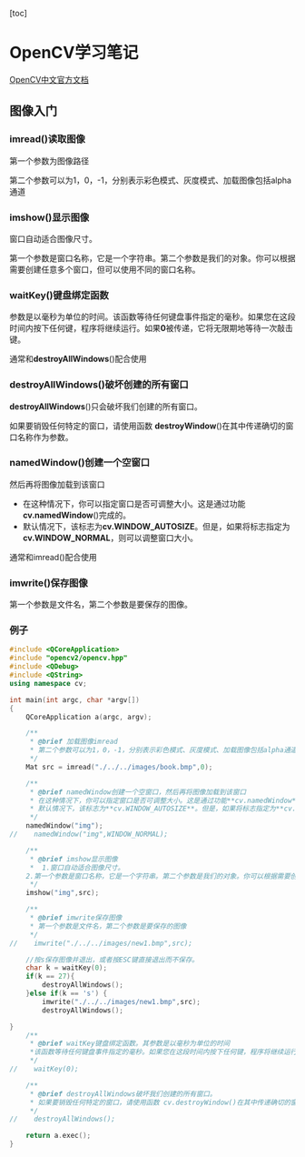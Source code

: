 [toc]

# OpenCV学习笔记

 [OpenCV中文官方文档](http://www.woshicver.com/)

## 图像入门

### imread()读取图像

第一个参数为图像路径

第二个参数可以为1，0，-1，分别表示彩色模式、灰度模式、加载图像包括alpha通道

### imshow()显示图像

窗口自动适合图像尺寸。

第一个参数是窗口名称，它是一个字符串。第二个参数是我们的对象。你可以根据需要创建任意多个窗口，但可以使用不同的窗口名称。

### **waitKey**()键盘绑定函数

参数是以毫秒为单位的时间。该函数等待任何键盘事件指定的毫秒。如果您在这段时间内按下任何键，程序将继续运行。如果**0**被传递，它将无限期地等待一次敲击键。

通常和**destroyAllWindows**()配合使用

### **destroyAllWindows**()破坏创建的所有窗口

**destroyAllWindows**()只会破坏我们创建的所有窗口。

如果要销毁任何特定的窗口，请使用函数 **destroyWindow**()在其中传递确切的窗口名称作为参数。



### namedWindow()创建一个空窗口

然后再将图像加载到该窗口

   * 在这种情况下，你可以指定窗口是否可调整大小。这是通过功能**cv.namedWindow**()完成的。
   *  默认情况下，该标志为**cv.WINDOW_AUTOSIZE**。但是，如果将标志指定为**cv.WINDOW_NORMAL**，则可以调整窗口大小。

通常和imread()配合使用

### imwrite()保存图像

第一个参数是文件名，第二个参数是要保存的图像。 

### 例子

```c++
#include <QCoreApplication>
#include "opencv2/opencv.hpp"
#include <QDebug>
#include <QString>
using namespace cv;

int main(int argc, char *argv[])
{
    QCoreApplication a(argc, argv);

    /**
     * @brief 加载图像imread
     * 第二个参数可以为1，0，-1，分别表示彩色模式、灰度模式、加载图像包括alpha通道
     */
    Mat src = imread("./../../images/book.bmp",0);

    /**
     * @brief namedWindow创建一个空窗口，然后再将图像加载到该窗口
     * 在这种情况下，你可以指定窗口是否可调整大小。这是通过功能**cv.namedWindow**()完成的。
     * 默认情况下，该标志为**cv.WINDOW_AUTOSIZE**。但是，如果将标志指定为**cv.WINDOW_NORMAL**，则可以调整窗口大小。
     */
    namedWindow("img");
//    namedWindow("img",WINDOW_NORMAL);

    /**
     * @brief imshow显示图像
     *  1.窗口自动适合图像尺寸。
    2.第一个参数是窗口名称，它是一个字符串。第二个参数是我们的对象。你可以根据需要创建任意多个窗口，但可以使用不同的窗口名称。
     */
    imshow("img",src);

    /**
     * @brief imwrite保存图像
     * 第一个参数是文件名，第二个参数是要保存的图像
     */
//    imwrite("./../../images/new1.bmp",src);

    //按s保存图像并退出，或者按ESC键直接退出而不保存。
    char k = waitKey(0);
    if(k == 27){
        destroyAllWindows();
    }else if(k == 's') {
        imwrite("./../../images/new1.bmp",src);
        destroyAllWindows();

}
    /**
     * @brief waitKey键盘绑定函数。其参数是以毫秒为单位的时间
     *该函数等待任何键盘事件指定的毫秒。如果您在这段时间内按下任何键，程序将继续运行。如果**0**被传递，它将无限期地等待一次敲击键。
     */
//    waitKey(0);

    /**
     * @brief destroyAllWindows破坏我们创建的所有窗口。
     * 如果要销毁任何特定的窗口，请使用函数 cv.destroyWindow()在其中传递确切的窗口名称作为参数。
     */
//    destroyAllWindows();

    return a.exec();
}
```

